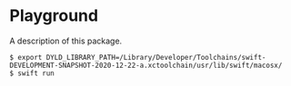 # Playground

A description of this package.

```
$ export DYLD_LIBRARY_PATH=/Library/Developer/Toolchains/swift-DEVELOPMENT-SNAPSHOT-2020-12-22-a.xctoolchain/usr/lib/swift/macosx/
$ swift run
```
